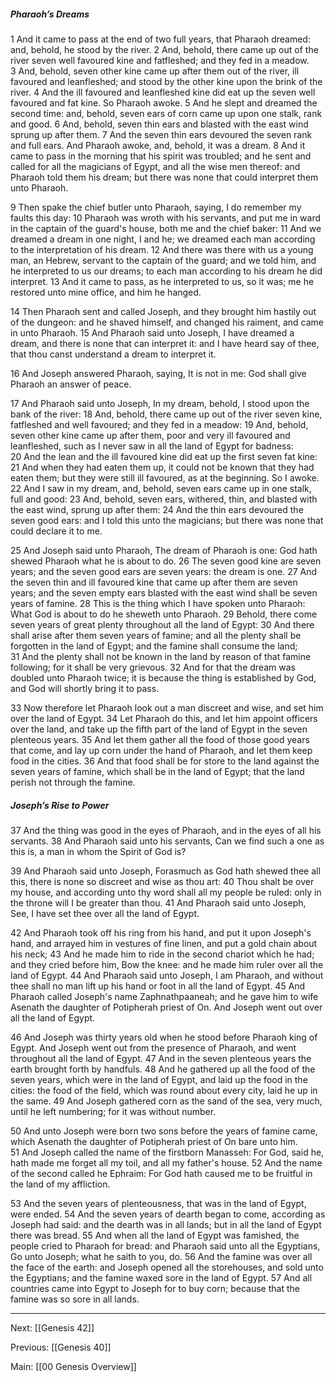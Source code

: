 ##### Pharaoh’s Dreams

1 And it came to pass at the end of two full years, that Pharaoh dreamed: and, behold, he stood by the river. 2 And, behold, there came up out of the river seven well favoured kine and fatfleshed; and they fed in a meadow. 3 And, behold, seven other kine came up after them out of the river, ill favoured and leanfleshed; and stood by the other kine upon the brink of the river. 4 And the ill favoured and leanfleshed kine did eat up the seven well favoured and fat kine. So Pharaoh awoke. 5 And he slept and dreamed the second time: and, behold, seven ears of corn came up upon one stalk, rank and good. 6 And, behold, seven thin ears and blasted with the east wind sprung up after them. 7 And the seven thin ears devoured the seven rank and full ears. And Pharaoh awoke, and, behold, it was a dream. 8 And it came to pass in the morning that his spirit was troubled; and he sent and called for all the magicians of Egypt, and all the wise men thereof: and Pharaoh told them his dream; but there was none that could interpret them unto Pharaoh.

9 Then spake the chief butler unto Pharaoh, saying, I do remember my faults this day: 10 Pharaoh was wroth with his servants, and put me in ward in the captain of the guard's house, both me and the chief baker: 11 And we dreamed a dream in one night, I and he; we dreamed each man according to the interpretation of his dream. 12 And there was there with us a young man, an Hebrew, servant to the captain of the guard; and we told him, and he interpreted to us our dreams; to each man according to his dream he did interpret. 13 And it came to pass, as he interpreted to us, so it was; me he restored unto mine office, and him he hanged.

14 Then Pharaoh sent and called Joseph, and they brought him hastily out of the dungeon: and he shaved himself, and changed his raiment, and came in unto Pharaoh. 15 And Pharaoh said unto Joseph, I have dreamed a dream, and there is none that can interpret it: and I have heard say of thee, that thou canst understand a dream to interpret it.

16 And Joseph answered Pharaoh, saying, It is not in me: God shall give Pharaoh an answer of peace.

17 And Pharaoh said unto Joseph, In my dream, behold, I stood upon the bank of the river: 18 And, behold, there came up out of the river seven kine, fatfleshed and well favoured; and they fed in a meadow: 19 And, behold, seven other kine came up after them, poor and very ill favoured and leanfleshed, such as I never saw in all the land of Egypt for badness: 20 And the lean and the ill favoured kine did eat up the first seven fat kine: 21 And when they had eaten them up, it could not be known that they had eaten them; but they were still ill favoured, as at the beginning. So I awoke. 22 And I saw in my dream, and, behold, seven ears came up in one stalk, full and good: 23 And, behold, seven ears, withered, thin, and blasted with the east wind, sprung up after them: 24 And the thin ears devoured the seven good ears: and I told this unto the magicians; but there was none that could declare it to me.

25 And Joseph said unto Pharaoh, The dream of Pharaoh is one: God hath shewed Pharaoh what he is about to do. 26 The seven good kine are seven years; and the seven good ears are seven years: the dream is one. 27 And the seven thin and ill favoured kine that came up after them are seven years; and the seven empty ears blasted with the east wind shall be seven years of famine. 28 This is the thing which I have spoken unto Pharaoh: What God is about to do he sheweth unto Pharaoh. 29 Behold, there come seven years of great plenty throughout all the land of Egypt: 30 And there shall arise after them seven years of famine; and all the plenty shall be forgotten in the land of Egypt; and the famine shall consume the land; 31 And the plenty shall not be known in the land by reason of that famine following; for it shall be very grievous. 32 And for that the dream was doubled unto Pharaoh twice; it is because the thing is established by God, and God will shortly bring it to pass.

33 Now therefore let Pharaoh look out a man discreet and wise, and set him over the land of Egypt. 34 Let Pharaoh do this, and let him appoint officers over the land, and take up the fifth part of the land of Egypt in the seven plenteous years. 35 And let them gather all the food of those good years that come, and lay up corn under the hand of Pharaoh, and let them keep food in the cities. 36 And that food shall be for store to the land against the seven years of famine, which shall be in the land of Egypt; that the land perish not through the famine.

##### Joseph’s Rise to Power

37 And the thing was good in the eyes of Pharaoh, and in the eyes of all his servants. 38 And Pharaoh said unto his servants, Can we find such a one as this is, a man in whom the Spirit of God is?

39 And Pharaoh said unto Joseph, Forasmuch as God hath shewed thee all this, there is none so discreet and wise as thou art: 40 Thou shalt be over my house, and according unto thy word shall all my people be ruled: only in the throne will I be greater than thou. 41 And Pharaoh said unto Joseph, See, I have set thee over all the land of Egypt.

42 And Pharaoh took off his ring from his hand, and put it upon Joseph's hand, and arrayed him in vestures of fine linen, and put a gold chain about his neck; 43 And he made him to ride in the second chariot which he had; and they cried before him, Bow the knee: and he made him ruler over all the land of Egypt. 44 And Pharaoh said unto Joseph, I am Pharaoh, and without thee shall no man lift up his hand or foot in all the land of Egypt. 45 And Pharaoh called Joseph's name Zaphnathpaaneah; and he gave him to wife Asenath the daughter of Potipherah priest of On. And Joseph went out over all the land of Egypt.

46 And Joseph was thirty years old when he stood before Pharaoh king of Egypt. And Joseph went out from the presence of Pharaoh, and went throughout all the land of Egypt. 47 And in the seven plenteous years the earth brought forth by handfuls. 48 And he gathered up all the food of the seven years, which were in the land of Egypt, and laid up the food in the cities: the food of the field, which was round about every city, laid he up in the same. 49 And Joseph gathered corn as the sand of the sea, very much, until he left numbering; for it was without number.

50 And unto Joseph were born two sons before the years of famine came, which Asenath the daughter of Potipherah priest of On bare unto him. 51 And Joseph called the name of the firstborn Manasseh: For God, said he, hath made me forget all my toil, and all my father's house. 52 And the name of the second called he Ephraim: For God hath caused me to be fruitful in the land of my affliction.

53 And the seven years of plenteousness, that was in the land of Egypt, were ended. 54 And the seven years of dearth began to come, according as Joseph had said: and the dearth was in all lands; but in all the land of Egypt there was bread. 55 And when all the land of Egypt was famished, the people cried to Pharaoh for bread: and Pharaoh said unto all the Egyptians, Go unto Joseph; what he saith to you, do. 56 And the famine was over all the face of the earth: and Joseph opened all the storehouses, and sold unto the Egyptians; and the famine waxed sore in the land of Egypt. 57 And all countries came into Egypt to Joseph for to buy corn; because that the famine was so sore in all lands.

---
Next: [[Genesis 42]]

Previous: [[Genesis 40]]

Main: [[00 Genesis Overview]]